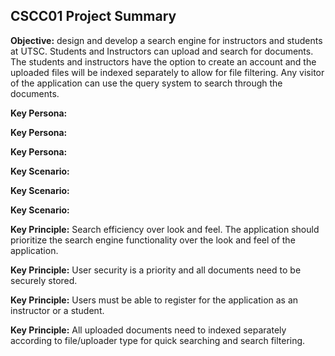 ## CSCC01 Project Summary

**Objective:** design and develop a search engine for instructors and students at UTSC. Students and Instructors can upload and search for documents. The students and instructors have the option to create an account and the uploaded files will be indexed separately to allow for file filtering. Any visitor of the application can use the query system to search through the documents.


**Key Persona:**

**Key Persona:**

**Key Persona:**

**Key Scenario:**

**Key Scenario:** 

**Key Scenario:** 

**Key Principle:**  Search efficiency over look and feel. The application should prioritize the search engine functionality over the look and feel of the application.

**Key Principle:**  User security is a priority and all documents need to be securely stored.

**Key Principle:**  Users must be able to register for the application as an instructor or a student.

**Key Principle:**  All uploaded documents need to indexed separately according to file/uploader type for quick searching and search filtering.
